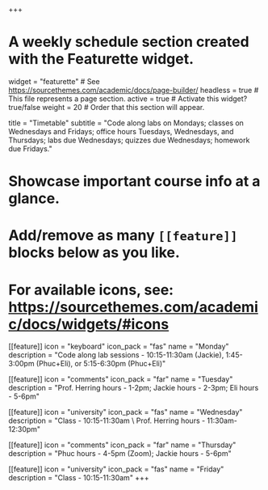 +++
# A weekly schedule section created with the Featurette widget.
widget = "featurette"  # See https://sourcethemes.com/academic/docs/page-builder/
headless = true  # This file represents a page section.
active = true  # Activate this widget? true/false
weight = 20  # Order that this section will appear.

title = "Timetable"
subtitle = "Code along labs on Mondays; classes on Wednesdays and Fridays; office hours Tuesdays, Wednesdays, and Thursdays; labs due Wednesdays; quizzes due Wednesdays; homework due Fridays."

# Showcase important course info at a glance.
# 
# Add/remove as many `[[feature]]` blocks below as you like.
# 
# For available icons, see: https://sourcethemes.com/academic/docs/widgets/#icons

[[feature]]
  icon = "keyboard"
  icon_pack = "fas"
  name = "Monday"
  description = "Code along lab sessions - 10:15-11:30am (Jackie), 1:45-3:00pm (Phuc+Eli), or 5:15-6:30pm (Phuc+Eli)"  
   
[[feature]]
  icon = "comments"
  icon_pack = "far"
  name = "Tuesday"
  description = "Prof. Herring hours - 1-2pm; Jackie hours - 2-3pm; Eli hours - 5-6pm"  
  
[[feature]]
  icon = "university"
  icon_pack = "fas"
  name = "Wednesday"
  description = "Class - 10:15-11:30am \\ Prof. Herring hours - 11:30am-12:30pm"  
  
[[feature]]
  icon = "comments"
  icon_pack = "far"
  name = "Thursday"
  description = "Phuc hours - 4-5pm (Zoom); Jackie hours - 5-6pm"
  
[[feature]]
  icon = "university"
  icon_pack = "fas"
  name = "Friday"
  description = "Class - 10:15-11:30am"
+++
